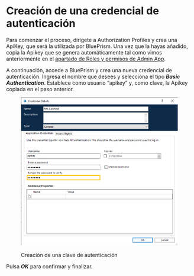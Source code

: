 # Creación de una credencial de autenticación

Para comenzar el proceso, dirígete a Authorization Profiles y crea una ApiKey, que será la utilizada por BluePrism. Una vez que la hayas añadido, copia la Apikey que se genera automáticamente tal como vimos anteriormente en el [apartado de Roles y permisos de Admin App](../../administracion/admin-app/roles-y-permisos.md).

A continuación, accede a BluePrism y crea una nueva credencial de autenticación. Ingresa el nombre que desees y selecciona el tipo _**Basic Authentication**_. Establece como usuario “apikey” y, como clave, la Apikey copiada en el paso anterior.

<figure><img src="../../.gitbook/assets/rpa_blueprism_5.png" alt="" width="513"><figcaption><p>Creación de una clave de autenticación</p></figcaption></figure>

Pulsa _**OK**_ para confirmar y finalizar.

